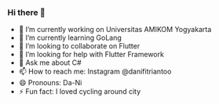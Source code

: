 ### Hi there 👋

- 🔭 I’m currently working on Universitas AMIKOM Yogyakarta
- 🌱 I’m currently learning GoLang
- 👯 I’m looking to collaborate on Flutter
- 🤔 I’m looking for help with Flutter Framework
- 💬 Ask me about C#
- 📫 How to reach me: Instagram @danifitriantoo
- 😄 Pronouns: Da-Ni
- ⚡ Fun fact: I loved cycling around city

<!--
**danifitriantoo/danifitriantoo** is a ✨ _special_ ✨ repository because its `README.md` (this file) appears on your GitHub profile.

Here are some ideas to get you started:


-->
